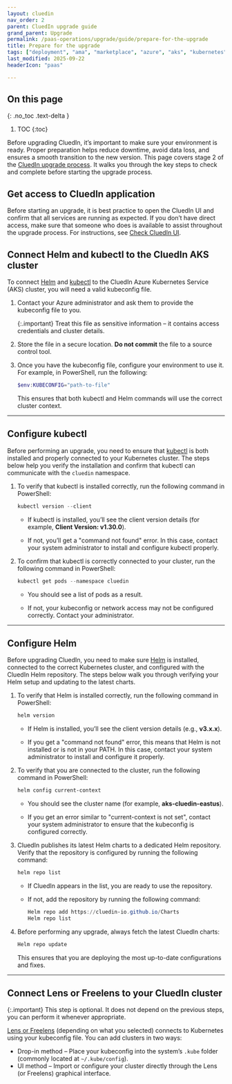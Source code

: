 ```yaml
---
layout: cluedin
nav_order: 2
parent: CluedIn upgrade guide
grand_parent: Upgrade
permalink: /paas-operations/upgrade/guide/prepare-for-the-upgrade
title: Prepare for the upgrade
tags: ["deployment", "ama", "marketplace", "azure", "aks", "kubernetes", "upgrade"]
last_modified: 2025-09-22
headerIcon: "paas"

---
```

## On this page
{: .no_toc .text-delta }
1. TOC
{:toc}

Before upgrading CluedIn, it’s important to make sure your environment is ready. Proper preparation helps reduce downtime, avoid data loss, and ensures a smooth transition to the new version. This page covers stage 2 of the [CluedIn upgrade process](/paas-operations/upgrade/guide). It walks you through the key steps to check and complete before starting the upgrade process.

## Get access to CluedIn application

Before starting an upgrade, it is best practice to open the CluedIn UI and confirm that all services are running as expected. If you don’t have direct access, make sure that someone who does is available to assist throughout the upgrade process. For instructions, see [Check CluedIn UI](/paas-operations/upgrade/guide/common-upgrade-operations#check-cluedin-ui).

## Connect Helm and kubectl to the CluedIn AKS cluster

To connect [Helm](/paas-operations/upgrade/guide/required-tools#helm) and [kubectl](/paas-operations/upgrade/guide/required-tools#kubectl) to the CluedIn Azure Kubernetes Service (AKS) cluster, you will need a valid kubeconfig file.

1. Contact your Azure administrator and ask them to provide the kubeconfig file to you.

    {:.important}
    Treat this file as sensitive information – it contains access credentials and cluster details.
  
1. Store the file in a secure location. **Do not commit** the file to a source control tool.

1. Once you have the kubeconfig file, configure your environment to use it. For example, in PowerShell, run the following:

    ```powershell
    $env:KUBECONFIG="path-to-file"
    ```

    This ensures that both kubectl and Helm commands will use the correct cluster context. 

------------

## Configure kubectl 

Before performing an upgrade, you need to ensure that [kubectl](/paas-operations/upgrade/guide/required-tools#kubectl) is both installed and properly connected to your Kubernetes cluster. The steps below help you verify the installation and confirm that kubectl can communicate with the `cluedin` namespace.

1. To verify that kubectl is installed correctly, run the following command in PowerShell: 
 
    ```powershell
    kubectl version --client 
    ```
    - If kubectl is installed, you’ll see the client version details (for example, **Client Version: v1.30.0**).

    - If not, you’ll get a "command not found" error. In this case, contact your system administrator to install and configure kubectl properly. 

1. To confirm that kubectl is correctly connected to your cluster, run the following command in PowerShell: 

    ```powershell
    kubectl get pods --namespace cluedin 
    ```
 
    - You should see a list of pods as a result. 

    - If not, your kubeconfig or network access may not be configured correctly. Contact your administrator.

------------

## Configure Helm

Before upgrading CluedIn, you need to make sure [Helm](/paas-operations/upgrade/guide/required-tools#helm) is installed, connected to the correct Kubernetes cluster, and configured with the CluedIn Helm repository. The steps below walk you through verifying your Helm setup and updating to the latest charts.

1. To verify that Helm is installed correctly, run the following command in PowerShell:
 
    ```powershell
    helm version 
    ```

    - If Helm is installed, you’ll see the client version details (e.g., **v3.x.x**).
 
    - If you get a "command not found" error, this means that Helm is not installed or is not in your PATH. In this case, contact your system administrator to install and configure it properly.

1. To verify that you are connected to the cluster, run the following command in PowerShell: 

    ```powershell
    helm config current-context 
    ```

    - You should see the cluster name (for example, **aks-cluedin-eastus**).

    - If you get an error similar to "current-context is not set", contact your system administrator to ensure that the kubeconfig is configured correctly. 

1. CluedIn publishes its latest Helm charts to a dedicated Helm repository. Verify that the repository is configured by running the following command:

    ```powershell
    helm repo list 
    ```

    - If CluedIn appears in the list, you are ready to use the repository.

    - If not, add the repository by running the following command: 

        ```powershell
        Helm repo add https://cluedin-io.github.io/Charts 
        Helm repo list 
        ```

1. Before performing any upgrade, always fetch the latest CluedIn charts: 

    ```powershell
    Helm repo update 
    ```

    This ensures that you are deploying the most up-to-date configurations and fixes.  

-----------

## Connect Lens or Freelens to your CluedIn cluster

{:.important}
This step is optional. It does not depend on the previous steps, you can perform it whenever appropriate.

[Lens or Freelens](/paas-operations/upgrade/guide/required-tools#lens-or-freelens) (depending on what you selected) connects to Kubernetes using your kubeconfig file. You can add clusters in two ways: 

- Drop-in method – Place your kubeconfig into the system’s `.kube` folder (commonly located at `~/.kube/config`). 
- UI method – Import or configure your cluster directly through the Lens (or Freelens) graphical interface.
